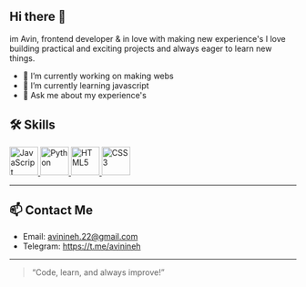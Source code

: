 ## Hi there 👋

im Avin, frontend developer & in love with making new experience's
I love building practical and exciting projects and always eager to learn new things.


- 🔭 I’m currently working on making webs
- 🌱 I’m currently learning javascript
- 💬 Ask me about my experience's
  
## 🛠 Skills

<p>
  <a href="https://developer.mozilla.org/en-US/docs/Web/JavaScript" target="_blank" title="JavaScript">
    <img src="https://cdn.jsdelivr.net/gh/devicons/devicon/icons/javascript/javascript-original.svg" alt="JavaScript" width="50" height="50"/>
  </a>
  <a href="https://www.python.org/" target="_blank" title="Python">
    <img src="https://cdn.jsdelivr.net/gh/devicons/devicon/icons/python/python-original.svg" alt="Python" width="50" height="50"/>
  </a>
  <a href="https://developer.mozilla.org/en-US/docs/Web/HTML" target="_blank" title="HTML5">
    <img src="https://cdn.jsdelivr.net/gh/devicons/devicon/icons/html5/html5-original.svg" alt="HTML5" width="50" height="50"/>
  </a>
  <a href="https://developer.mozilla.org/en-US/docs/Web/CSS" target="_blank" title="CSS3">
    <img src="https://cdn.jsdelivr.net/gh/devicons/devicon/icons/css3/css3-original.svg" alt="CSS3" width="50" height="50"/>
  </a>
</p>

---

## 📫 Contact Me

- Email: avinineh.22@gmail.com
- Telegram: https://t.me/avinineh

---

> “Code, learn, and always improve!”

